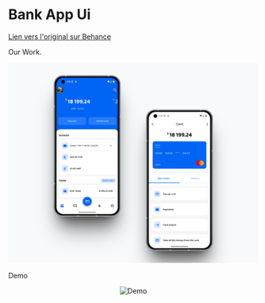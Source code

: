 # Bank App Ui

[Lien vers l'original sur Behance ](https://www.behance.net/gallery/94777445/Citybank-mobile-app-redesign)


Our Work.

![Aperçu](/preview/preview.png)

Demo

<p align="center">
  <img src="/preview/demo.gif" alt="Demo" width="250"  height ="600"/>
</p>
